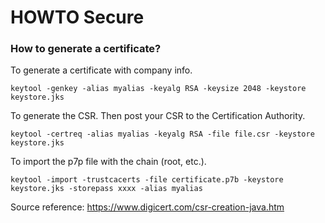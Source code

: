 # HOWTO Secure

### How to generate a certificate?
To generate a certificate with company info.
```
keytool -genkey -alias myalias -keyalg RSA -keysize 2048 -keystore keystore.jks
```

To generate the CSR. Then post your CSR to the Certification Authority.
```
keytool -certreq -alias myalias -keyalg RSA -file file.csr -keystore keystore.jks
```

To import the p7p file with the chain (root, etc.).
``` 
keytool -import -trustcacerts -file certificate.p7b -keystore keystore.jks -storepass xxxx -alias myalias
```

Source reference: https://www.digicert.com/csr-creation-java.htm